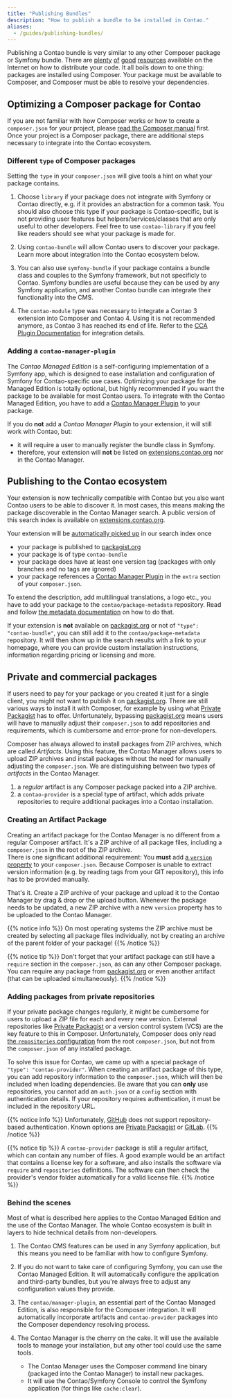 ```yaml
---
title: "Publishing Bundles"
description: "How to publish a bundle to be installed in Contao."
aliases:
  - /guides/publishing-bundles/
---
```



Publishing a Contao bundle is very similar to any other Composer package
or Symfony bundle. There are [plenty][1] [of][2] [good][3] [resources][4] available 
on the Internet on how to distribute your code. It all boils down to one thing:
packages are installed using Composer. Your package must be available to Composer,
and Composer must be able to resolve your dependencies. 


## Optimizing a Composer package for Contao

If you are not familiar with how Composer works or how to create a `composer.json`
for your project, please [read the Composer manual][Composer] first.
Once your project is a Composer package, there are additional steps necessary
to integrate into the Contao ecosystem.


### Different `type` of Composer packages

Setting the `type` in your `composer.json` will give tools a hint on what
your package contains.

 1. Choose `library` if your package does not integrate with Symfony or 
    Contao directly, e.g. if it provides an abstraction for a common task.
    You should also choose this type if your package is Contao-specific, but
    is not providing user features but helpers/services/classes that are only
    useful to other developers. Feel free to use `contao-library` if you feel
    like readers should see what your package is made for.
    
 2. Using `contao-bundle` will allow Contao users to discover your package.
    Learn more about integration into the Contao ecosystem below.

 3. You can also use `symfony-bundle` if your package contains a bundle class and couples
    to the Symfony framework, but not specificly to Contao. Symfony bundles are useful
    because they can be used by any Symfony application, and another Contao bundle can
    integrate their functionality into the CMS. 

 4. The `contao-module` type was necessary to integrate a Contao 3 extension into
    Composer and Contao 4. Using it is not recommended anymore, as Contao 3 has reached
    its end of life. Refer to the [CCA Plugin Documentation][CCA] for integration details.    


### Adding a `contao-manager-plugin`

The _Contao Managed Edition_ is a self-configuring implementation of a Symfony app,
which is designed to ease installation and configuration of Symfony for
Contao-specific use cases. Optimizing your package for the Managed Edition
is totally optional, but highly recommended if you want the package to
be available for most Contao users. To integrate with the Contao
Managed Edition, you have to add a [Contao Manager Plugin][Plugin] to your package. 

If you do **not** add a _Contao Manager Plugin_ to your extension, it will still 
work with Contao, but:

 - it will require a user to manually register the bundle class in Symfony.
 - therefore, your extension will **not** be listed on [extensions.contao.org][extensions] nor in the
   Contao Manager.


## Publishing to the Contao ecosystem

Your extension is now technically compatible with Contao but you also want Contao users
to be able to discover it. In most cases, this means making the
package discoverable in the Contao Manager search. A public version of this search index
is available on [extensions.contao.org][extensions].

Your extension will be [automatically picked up](https://github.com/contao/package-metadata/actions) in our search index
once

* your package is published to [packagist.org](https://packagist.org)
* your package is of type `contao-bundle`
* your package does have at least one version tag (packages with only branches and no tags are ignored)
* your package references a [Contao Manager Plugin][Plugin] in the `extra` section of your `composer.json`.

To extend the description, add multilingual translations, a logo etc., you have to add
your package to the `contao/package-metadata` repository. Read and follow
[the metadata documentation][metadata] on how to do that.

If your extension is **not** available on [packagist.org](https://packagist.org)
or not of `"type": "contao-bundle"`, you can still add it to the
`contao/package-metadata` repository. It will then show up in the search results 
with a link to your homepage, where you can provide custom installation instructions, information
regarding pricing or licensing and more.


## Private and commercial packages

If users need to pay for your package or you created it just for a single
client, you might not want to publish it on [packagist.org](https://packagist.org).
There are still various ways to install it with Composer, for example 
by using what [Private Packagist](https://packagist.com) has to offer.
Unfortunately, bypassing [packagist.org](https://packagist.org) means
users will have to manually adjust their `composer.json` to add repositories
and requirements, which is cumbersome and error-prone for non-developers.

Composer has always allowed to install packages from ZIP archives, which
are called _Artifacts_. Using this feature, the Contao Manager allows
users to upload ZIP archives and install packages without the need
for manually adjusting the `composer.json`. We are distinguishing between
two types of _artifacts_ in the Contao Manager.

 1. a _regular_ artifact is any Composer package packed into a ZIP archive.
 2. a `contao-provider` is a special type of artifact, which adds private 
    repositories to require additional packages into a Contao installation.


### Creating an Artifact Package

Creating an artifact package for the Contao Manager is no different from
a regular Composer artifact. It's a ZIP archive of all package 
files, including a `composer.json` in the root of the ZIP archive.<br>
There is one significant additional requirement: You **must** 
add [a `version` property][version] to your `composer.json`. Because Composer 
is unable to extract version information (e.g. by reading tags from your GIT repository),
this info has to be provided manually.

That's it. Create a ZIP archive of your package and upload it to the Contao Manager
by drag & drop or the upload button. Whenever the package needs to be updated,
a new ZIP archive with a new `version` property has to be uploaded to the
Contao Manager.

{{% notice info %}}
On most operating systems the ZIP archive must be created by selecting all package
files individually, not by creating an archive of the parent folder of your package!
{{% /notice %}}

{{% notice tip %}}
Don't forget that your artifact package can still have a `require` section
in the `composer.json`, as can any other Composer package. You can require
any package from [packagist.org](https://packagist.org) or even another
artifact (that can be uploaded simultaneously).
{{% /notice %}}


### Adding packages from private repositories

If your private package changes regularly, it might be cumbersome for users
to upload a ZIP file for each and every new version. External repositories 
like [Private Packagist](https://packagist.com) or a version control system (VCS) 
are the key feature to this in Composer. Unfortunately, Composer does only
read [the `repositories` configuration][repositories] from the root `composer.json`, but not
from the `composer.json` of any installed package. 

To solve this issue for Contao, we came up with a special package of `"type": "contao-provider"`.
When creating an artifact package of this type, you can add repository information 
to the `composer.json`, which will then be included when loading dependencies. 
Be aware that you can **only** use repositories, you cannot add an `auth.json` 
or a `config` section with authentication details. If your repository requires
authentication, it must be included in the repository URL.

{{% notice info %}}
Unfortunately, [GitHub](https://github.com) does not support repository-based authentication.
Known options are [Private Packagist](https://packagist.com) or [GitLab](https://gitlab.com).
{{% /notice %}}

{{% notice tip %}}
A `contao-provider` package is still a regular artifact, which can contain any
number of files. A good example would be an artifact that contains a license key
for a software, and also installs the software via `require` and `repositories`
definitions. 
The software can then check the provider's vendor folder automatically
for a valid license file.
{{% /notice %}}


### Behind the scenes

Most of what is described here applies to the Contao Managed Edition
and the use of the Contao Manager. The whole Contao ecosystem is built in 
layers to hide technical details from non-developers.

1. The Contao CMS features can be used in any Symfony application, but this means
   you need to be familiar with how to configure Symfony.
   
2. If you do not want to take care of configuring Symfony, you can use the
   Contao Managed Edition. It will automatically configure the application
   and third-party bundles, but you're always free to adjust any configuration values
   they provide.
   
3. The `contao/manager-plugin`, an essential part of the Contao Managed Edition,
   is also responsible for the Composer integration. It will automatically incorporate
   artifacts and `contao-provider` packages into the Composer dependency resolving
   process.
   
4. The Contao Manager is the cherry on the cake. It will use the available tools
   to manage your installation, but any other tool could use the same tools.
   
    - The Contao Manager uses the Composer command line binary (packaged into the
      Contao Manager) to install new packages.
    - It will use the Contao/Symfony Console to control the Symfony application
      (for things like `cache:clear`). 



[1]: https://symfonycasts.com/screencast/symfony-bundle/packagist
[2]: https://genieblog.ch/how-to-create-a-third-party-symfony-bundle/
[3]: https://ourcodeworld.com/articles/read/342/how-to-create-with-github-your-first-psr-4-composer-packagist-package-and-publish-it-in-packagist 
[4]: https://symfonycasts.com/screencast/symfony-bundle
[Composer]: https://getcomposer.org/doc/02-libraries.md
[repo]: https://getcomposer.org/doc/05-repositories.md
[extensions]: https://extensions.contao.org
[CCA]: https://github.com/contao-community-alliance/composer-plugin/blob/master/README.md
[Plugin]: /framework/managed-edition/manager-plugin/
[metadata]: https://github.com/contao/package-metadata/blob/master/docs/en/README.md
[version]: https://getcomposer.org/doc/04-schema.md#version
[repositories]: https://getcomposer.org/doc/04-schema.md#repositories
